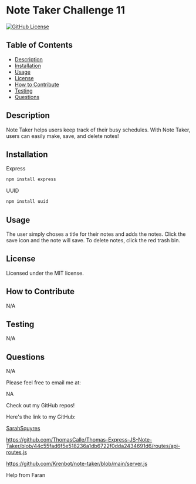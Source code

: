 # Note Taker Challenge 11
  [![GitHub License](https://img.shields.io/badge/license-MIT-yellow.svg)](https://opensource.org/licenses/)

## Table of Contents
* [Description](#description)
* [Installation](#installation)
* [Usage](#usage)
* [License](#license)
* [How to Contribute](#how-to-contribute)
* [Testing](#tests)
* [Questions](#questions)

## Description
Note Taker helps users keep track of their busy schedules.  With Note Taker, users can easily make, save, and delete notes!

## Installation
Express 
```bash
npm install express
```
UUID
```bash
npm install uuid
```

## Usage
The user simply choses a title for their notes and adds the notes.  Click the save icon and the note will save.  To delete notes, click the red trash bin.

## License
Licensed under the MIT license.

## How to Contribute
N/A

## Testing
N/A

## Questions
N/A

Please feel free to email me at: 

NA 

Check out my GitHub repos!

Here's the link to my GitHub:

 [SarahSquyres](https://github.com/SarahSquyres/)


https://github.com/ThomasCalle/Thomas-Express-JS-Note-Taker/blob/44c55fad6f5e518236a1db6722f0dda2434691d6/routes/api-routes.js

https://github.com/Krenbot/note-taker/blob/main/server.js

Help from Faran